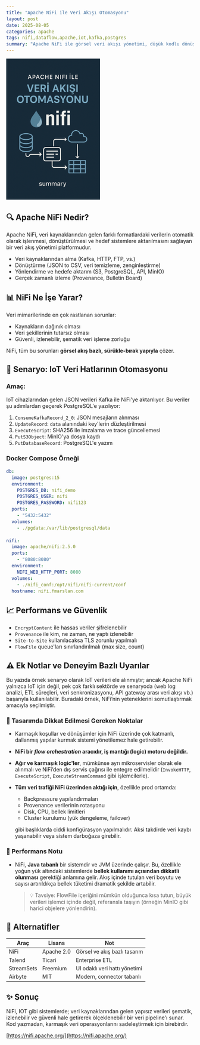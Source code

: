 ```yaml
---
title: "Apache NiFi ile Veri Akışı Otomasyonu"
layout: post
date: 2025-08-05
categories: apache
tags: nifi,dataflow,apache,iot,kafka,postgres
summary: "Apache NiFi ile görsel veri akışı yönetimi, düşük kodlu dönüşüm ve aktarım işlemleri üzerine profesyonel bir inceleme"
---
```


<img src="/assets/img/596f2bf2-a150-4f92-9693-e34f771adcd9.png" alt="cover" style="max-width: 50%; max-height:20%">

## 🔍 Apache NiFi Nedir?

Apache NiFi, veri kaynaklarından gelen farklı formatlardaki verilerin otomatik olarak işlenmesi, dönüştürülmesi ve hedef sistemlere aktarılmasını sağlayan bir veri akış yönetimi platformudur.

* Veri kaynaklarından alma (Kafka, HTTP, FTP, vs.)
* Dönüştürme (JSON to CSV, veri temizleme, zenginleştirme)
* Yönlendirme ve hedefe aktarım (S3, PostgreSQL, API, MinIO)
* Gerçek zamanlı izleme (Provenance, Bulletin Board)

## 📊 NiFi Ne İşe Yarar?

Veri mimarilerinde en çok rastlanan sorunlar:

* Kaynakların dağınık olması
* Veri şekillerinin tutarsız olması
* Güvenli, izlenebilir, şematik veri işleme zorluğu

NiFi, tüm bu sorunları **görsel akış bazlı, sürükle-bırak yapıyla** çözer.

## 🚀 Senaryo: IoT Veri Hatlarının Otomasyonu

### Amaç:

IoT cihazlarından gelen JSON verileri Kafka ile NiFi'ye aktarılıyor. Bu veriler şu adımlardan geçerek PostgreSQL'e yazılıyor:

1. `ConsumeKafkaRecord_2_0`: JSON mesajların alınması
2. `UpdateRecord`: `data` alanındaki key'lerin düzleştirilmesi
3. `ExecuteScript`: SHA256 ile imzalama ve trace güncellemesi
4. `PutS3Object`: MinIO'ya dosya kaydı
5. `PutDatabaseRecord`: PostgreSQL'e yazım

### Docker Compose Örneği

```yaml
db:
  image: postgres:15
  environment:
    POSTGRES_DB: nifi_demo
    POSTGRES_USER: nifi
    POSTGRES_PASSWORD: nifi123
  ports:
    - "5432:5432"
  volumes:
    - ./pgdata:/var/lib/postgresql/data

nifi:
  image: apache/nifi:2.5.0
  ports:
    - "8080:8080"
  environment:
    NIFI_WEB_HTTP_PORT: 8080
  volumes:
    - ./nifi_conf:/opt/nifi/nifi-current/conf
  hostname: nifi.fmarslan.com
```
## 📈 Performans ve Güvenlik

* `EncryptContent` ile hassas veriler şifrelenebilir
* `Provenance` ile kim, ne zaman, ne yaptı izlenebilir
* `Site-to-Site` kullanılacaksa TLS zorunlu yapılmalı
* `FlowFile` queue'ları sınırlandırılmalı (max size, count)


## ⚠️ Ek Notlar ve Deneyim Bazlı Uyarılar

Bu yazıda örnek senaryo olarak IoT verileri ele alınmıştır; ancak Apache NiFi yalnızca IoT için değil, pek çok farklı sektörde ve senaryoda (web log analizi, ETL süreçleri, veri senkronizasyonu, API gateway arası veri akışı vb.) başarıyla kullanılabilir. Buradaki örnek, NiFi’nin yeteneklerini somutlaştırmak amacıyla seçilmiştir.

### 🧠 Tasarımda Dikkat Edilmesi Gereken Noktalar

* Karmaşık koşullar ve dönüşümler için NiFi üzerinde çok katmanlı, dallanmış yapılar kurmak sistemi yönetilemez hale getirebilir.
  
* **NiFi bir *flow orchestration* aracıdır, iş mantığı (logic) motoru değildir.** 

* **Ağır ve karmaşık logic'ler**, mümkünse ayrı mikroservisler olarak ele alınmalı ve NiFi’den dış servis çağrısı ile entegre edilmelidir (`InvokeHTTP`, `ExecuteScript`, `ExecuteStreamCommand` gibi işlemcilerle).

* **Tüm veri trafiği NiFi üzerinden aktığı için**, özellikle prod ortamda:

  * Backpressure yapılandırmaları
  * Provenance verilerinin rotasyonu
  * Disk, CPU, bellek limitleri
  * Cluster kurulumu (yük dengeleme, failover)

  gibi başlıklarda ciddi konfigürasyon yapılmalıdır. Aksi takdirde veri kaybı yaşanabilir veya sistem darboğaza girebilir.

### 🧪 Performans Notu

* NiFi, **Java tabanlı** bir sistemdir ve JVM üzerinde çalışır. Bu, özellikle yoğun yük altındaki sistemlerde **bellek kullanımı açısından dikkatli olunması** gerektiği anlamına gelir. Akış içinde tutulan veri boyutu ve sayısı artırıldıkça bellek tüketimi dramatik şekilde artabilir.

  > 💡 Tavsiye: FlowFile içeriğini mümkün olduğunca kısa tutun, büyük verileri işlemci içinde değil, referansla taşıyın (örneğin MinIO gibi harici objelere yönlendirin).

## 🤖 Alternatifler

| Araç       | Lisans     | Not                           |
| ---------- | ---------- | ----------------------------- |
| NiFi       | Apache 2.0 | Görsel ve akış bazlı tasarım  |
| Talend     | Ticari     | Enterprise ETL                |
| StreamSets | Freemium   | UI odaklı veri hattı yönetimi |
| Airbyte    | MIT        | Modern, connector tabanlı     |


## ✨ Sonuç

NiFi, IOT gibi sistemlerde; veri kaynaklarından gelen yapısız verileri şematik, izlenebilir ve güvenli hale getirerek ölçeklenebilir bir veri pipeline'ı sunar. Kod yazmadan, karmaşık veri operasyonlarını sadeleştirmek için birebirdir.

[https://nifi.apache.org/](https://nifi.apache.org/)
